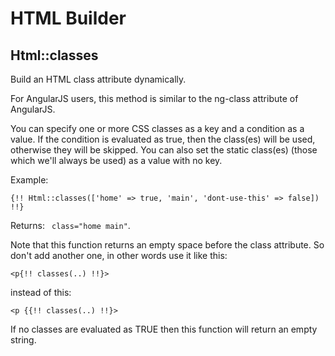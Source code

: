# HTML Builder

## Html::classes

Build an HTML class attribute dynamically.

For AngularJS users, this method is similar to the ng-class attribute of AngularJS.

You can specify one or more CSS classes as a key and a condition as a value. If the condition is evaluated as true, then the class(es) will be used, otherwise they will be skipped. You can also set the static class(es) (those which we'll always be used) as a value with no key.

Example:

```blade
{!! Html::classes(['home' => true, 'main', 'dont-use-this' => false]) !!}
```

Returns: ` class="home main"`.

Note that this function returns an empty space before the class attribute. So don't add another one, in other words use it like this:

```blade
<p{!! classes(..) !!}>
```

instead of this:

```blade
<p {{!! classes(..) !!}>
```

If no classes are evaluated as TRUE then this function will return an empty string.

